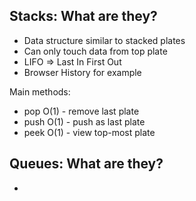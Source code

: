 ## Stacks: What are they?

- Data structure similar to stacked plates
- Can only touch data from top plate
- LIFO => Last In First Out
- Browser History for example

Main methods:
- pop O(1) - remove last plate
- push O(1) - push as last plate
- peek O(1) - view top-most plate

## Queues: What are they?

-